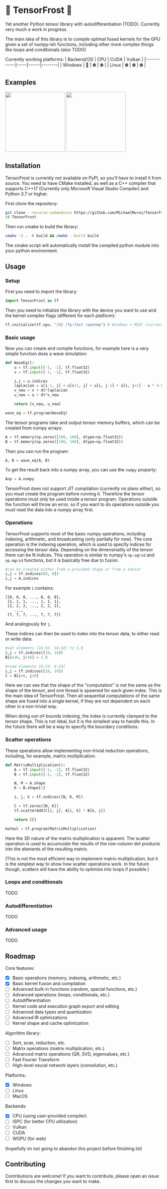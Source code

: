 # 🥶 TensorFrost 🥶
Yet another Python tensor library with autodifferentiation (TODO). Currently very much a work in progress.

The main idea of this library is to compile optimal fused kernels for the GPU given a set of numpy-ish functions, including other more complex things like loops and conditionals (also TODO)

Currently working platforms:
| Backend/OS | CPU | CUDA | Vulkan |
|------------|-----|------|--------|
| Windows    | 🚧   | ⛔    | ⛔      |
| Linux      | ⛔   | ⛔    | ⛔      |

## Examples

<a href="examples/wave_simulation.ipynb"><img src="examples/sin_gordon.gif" height="192px"></a>
<a href="examples/fluid_simulation.ipynb"><img src="examples/fluid.gif" height="192px"></a>

## Installation
TensorFrost is currently not available on PyPI, so you'll have to install it from source. 
You need to have CMake installed, as well as a C++ compiler that supports C++17 (Currently only Microsoft Visual Studio Compiler) and Python 3.7 or higher.

First clone the repository:
```bash
git clone --recurse-submodules https://github.com/MichaelMoroz/TensorFrost.git
cd TensorFrost
```

Then run cmake to build the library:
```bash
cmake -S . -B build && cmake --build build
```

The cmake script will automatically install the compiled python module into your python environment.

## Usage

### Setup
First you need to import the library:
```python
import TensorFrost as tf
```

Then you need to initialize the library with the device you want to use and the kernel compiler flags (different for each platform):
```python
tf.initialize(tf.cpu, "/O2 /fp:fast /openmp") # Windows + MSVC (currently the only working compiler out of the box)
```


### Basic usage

Now you can create and compile functions, for example here is a very simple function does a wave simulation:
```python
def WaveEq():
    u = tf.input([-1, -1], tf.float32)
    v = tf.input([-1, -1], tf.float32)

    i,j = u.indices
    laplacian = u[i-1, j] + u[i+1, j] + u[i, j-1] + u[i, j+1] - u * 4.0
    v_new = v + dt*laplacian
    u_new = u + dt*v_new

    return [v_new, u_new]

wave_eq = tf.program(WaveEq)
```

The tensor programs take and output tensor memory buffers, which can be created from numpy arrays:
```python
A = tf.memory(np.zeros([100, 100], dtype=np.float32))
B = tf.memory(np.zeros([100, 100], dtype=np.float32))
```

Then you can run the program:
```python
A, B = wave_eq(A, B)
```

To get the result back into a numpy array, you can use the `numpy` property:
```python
Anp = A.numpy
```

TensorFrost does not support JIT compilation (currently no plans either), so you must create the program before running it. Therefore the tensor operations must only be used inside a tensor program. Operations outside the function will throw an error, so if you want to do operations outside you must read the data into a numpy array first.

### Operations

TensorFrost supports most of the basic numpy operations, including indexing, arithmetic, and broadcasting (only partially for now).
The core operation is the indexing operation, which is used to specify indices for accessing the tensor data. Depending on the dimensinality of the tensor there can be N indices. This operation is similar to numpy's `np.ogrid` and `np.mgrid` functions, but it is basically free due to fusion.

```python
#can be created either from a provided shape or from a tensor
i,j = tf.indices([8, 8]) 
i,j = A.indices
```

For example `i` contains:

```
[[0, 0, 0, ..., 0, 0, 0],
 [1, 1, 1, ..., 1, 1, 1],
 [2, 2, 2, ..., 2, 2, 2],
    ...,
 [7, 7, 7, ..., 7, 7, 7]]
```

And analogously for `j`.

These indices can then be used to index into the tensor data, to either read or write data:
```python
#set elements [16:32, 16:32] to 1.0
i,j = tf.indices([16, 16]) 
B[i+16, j+16] = 1.0

#read elements [8:24, 8:24]
i,j = tf.indices([16, 16])
C = B[i+8, j+8]
```

Here we can see that the shape of the "computation" is not the same as the shape of the tensor, and one thread is spawned for each given index. This is the main idea of TensorFrost. Then all sequential computations of the same shape are fused into a single kernel, if they are not dependent on each other in a non-trivial way.

When doing out-of-bounds indexing, the index is currently clamped to the tensor shape. This is not ideal, but it is the simplest way to handle this. In the future there will be a way to specify the boundary conditions.

### Scatter operations

These operations allow implementing non-trivial reduction operations, including, for example, matrix multiplication:

```python
def MatrixMultiplication():
    A = tf.input([-1, -1], tf.float32)
    B = tf.input([-1, -1], tf.float32)

    N, M = A.shape
    K = B.shape[1]

    i, j, k = tf.indices([N, K, M])

    C = tf.zeros([N, K])
    tf.scatterAdd(C[i, j], A[i, k] * B[k, j])

    return [C]

matmul = tf.program(MatrixMultiplication)
```

Here the 3D nature of the matrix multiplication is apparent. The scatter operation is used to accumulate the results of the row-column dot products into the elements of the resulting matrix.

(This is not the most efficient way to implement matrix multiplication, but it is the simplest way to show how scatter operations work. In the future though, scatters will have the ability to optimize into loops if possible.)

### Loops and conditionals

TODO

### Autodifferentiation

TODO

### Advanced usage

TODO


## Roadmap 

Core features:
- [x] Basic operations (memory, indexing, arithmetic, etc.)
- [x] Basic kernel fusion and compilation
- [ ] Advanced built-in functions (random, special functions, etc.)
- [ ] Advanced operations (loops, conditionals, etc.)
- [ ] Autodifferentiation
- [ ] Kernel code and execution graph export and editing
- [ ] Advanced data types and quantization
- [ ] Advanced IR optimizations
- [ ] Kernel shape and cache optimization
  
Algorithm library:
- [ ] Sort, scan, reduction, etc.
- [ ] Matrix operations (matrix multiplication, etc.)
- [ ] Advanced matrix operations (QR, SVD, eigenvalues, etc.)
- [ ] Fast Fourier Transform
- [ ] High-level neural network layers (convolution, etc.)

Platforms:
- [x] Windows
- [ ] Linux
- [ ] MacOS

Backends:
- [x] CPU (using user-provided compiler)
- [ ] ISPC (for better CPU utilization)
- [ ] Vulkan
- [ ] CUDA
- [ ] WGPU (for web)

(hopefully im not going to abandon this project before finishing lol)

## Contributing
Contributions are welcome! If you want to contribute, please open an issue first to discuss the changes you want to make.
